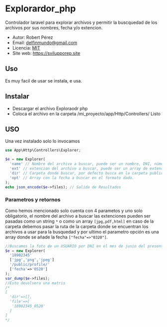# Explorardor_php
Controlador laravel para explorar archivos y permitir la buscquedad de los archivos por sus nombres, fecha y/o extencion.

* Autor: Robert Pérez
* Email: delfinmundo@gmail.com
* Licencia: [MIT](LICENCE)
* Site web: https://svilupporep.site

## Uso
Es muy facil de usar se instala, e usa.

## Instalar

* Descargar el archivo Exploraodr php
* Coloca el archivo en la carpeta /mi_proyecto/app/Http/Controllers/
Listo

## USO
Una vez instalado solo lo invocamos

```php
use App\Http\Controllers\Explorer;

$e = new Explorer(
  'name' // Nombre del archivo a buscar, puede ser un nombre, DNI, número entre otros (Obligatorio)
  'ext' // extencion del archivo a buscar, puede ser un array de extenciones o use el "*" para traer todo
  'dir' // Carpeta donde buscar, por defecto busca en la carpeta public/upload
  'opt' // Array con la fecha a buscar en el formato dado.
);
echo json_encode($e->files); // Salida de Resultados
```

### Parametros y retornos

Como hemos mencionado solo cuenta con 4 parametos y uno solo obligatorio, el nombre del archivo a buscar las extenciones pueden ser pasadas como un string `*` o como un array `[jpg,pdf,html]` en caso de la carpeta debemos pasar la ruta de la carpeta donde se encuentran los archivos a usar para la busquedad y por ultimo el parametro opción es una array donde se añade la fecha `["fecha"=>"0320"]`.

```php
//Buscamos la foto de un USUARIO por DNI en el mes de junio del presente año, dicho archivo esta asi dni_mesaño.extención
$e = new Explorer(
  '18902345'
  ['jpg','png','jpeg']
  '/public/profile/'
  ['fecha'=>'0520']
);
var_dump($e->files);
//Esto devolvera una matris 
/*
[
  'dir'=>[],
  'file'=>[
   '18902345_0520'
  ]
]
*/
```

